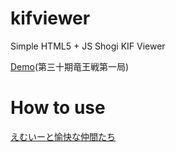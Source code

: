 # kifviewer
Simple HTML5 + JS Shogi KIF Viewer

[Demo](https://tkgstrator.github.io/kifviewer/)(第三十期竜王戦第一局)

# How to use

[えむいーと愉快な仲間たち](https://tkgstrator.work/?p=16195)
